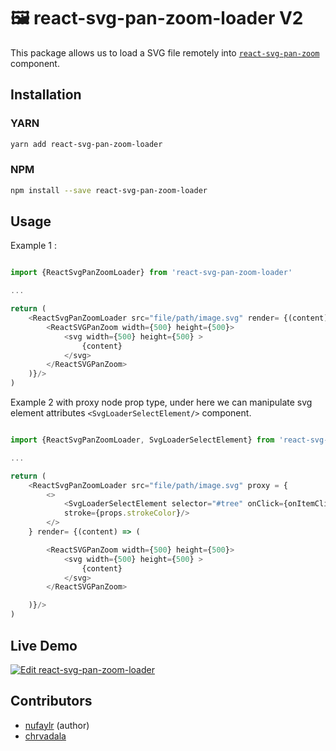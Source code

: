 # 🖼️ react-svg-pan-zoom-loader V2

This package allows us to load a SVG file remotely into [`react-svg-pan-zoom`](https://github.com/chrvadala/react-svg-pan-zoom)  component.

## Installation

### YARN
```sh
yarn add react-svg-pan-zoom-loader
```

### NPM
```sh
npm install --save react-svg-pan-zoom-loader
```

## Usage

Example 1 :

```js

import {ReactSvgPanZoomLoader} from 'react-svg-pan-zoom-loader'

...

return (
    <ReactSvgPanZoomLoader src="file/path/image.svg" render= {(content) => (
        <ReactSVGPanZoom width={500} height={500}>
            <svg width={500} height={500} >
                {content}
            </svg>
        </ReactSVGPanZoom>
    )}/>
)
```

Example 2 with proxy node prop type, under here we can manipulate svg element attributes `<SvgLoaderSelectElement/>` component.

```js

import {ReactSvgPanZoomLoader, SvgLoaderSelectElement} from 'react-svg-pan-zoom-loader'

...

return (
    <ReactSvgPanZoomLoader src="file/path/image.svg" proxy = {
        <>
            <SvgLoaderSelectElement selector="#tree" onClick={onItemClick}
            stroke={props.strokeColor}/>
        </>
    } render= {(content) => (

        <ReactSVGPanZoom width={500} height={500}>
            <svg width={500} height={500} >
                {content}
            </svg>
        </ReactSVGPanZoom>

    )}/>
)
```

## Live Demo
[![Edit react-svg-pan-zoom-loader](https://codesandbox.io/static/img/play-codesandbox.svg)](https://codesandbox.io/s/o9840636p6?fontsize=14)

## Contributors
- [nufaylr](https://github.com/nufaylr) (author)
- [chrvadala](https://github.com/chrvadala)
